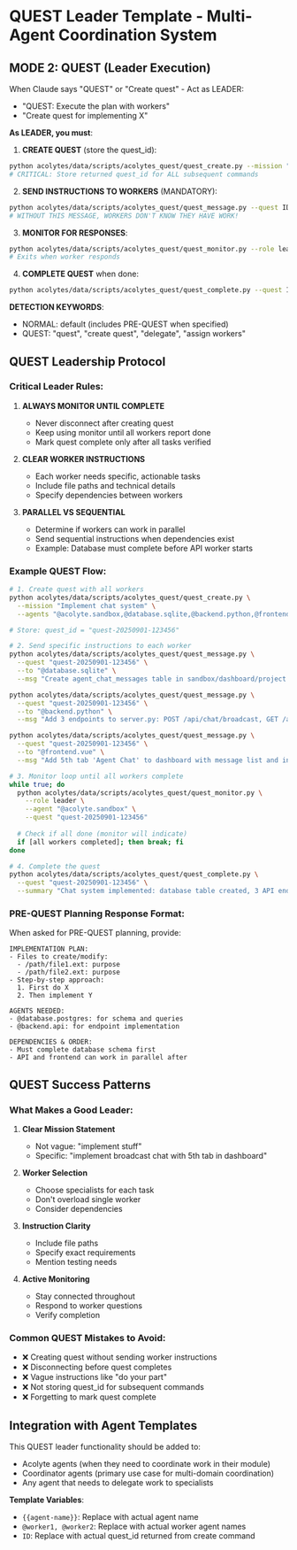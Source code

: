 # QUEST Leader Template - Multi-Agent Coordination System

## MODE 2: QUEST (Leader Execution)

When Claude says "QUEST" or "Create quest" - Act as LEADER:

- "QUEST: Execute the plan with workers"
- "Create quest for implementing X"

**As LEADER, you must**:

1. **CREATE QUEST** (store the quest_id):

```bash
python acolytes/data/scripts/acolytes_quest/quest_create.py --mission "Your mission" --agents "@{{agent-name}},@worker1,@worker2"
# CRITICAL: Store returned quest_id for ALL subsequent commands
```

2. **SEND INSTRUCTIONS TO WORKERS** (MANDATORY):

```bash
python acolytes/data/scripts/acolytes_quest/quest_message.py --quest ID --to "@worker.name" --msg "Specific task instructions"
# WITHOUT THIS MESSAGE, WORKERS DON'T KNOW THEY HAVE WORK!
```

3. **MONITOR FOR RESPONSES**:

```bash
python acolytes/data/scripts/acolytes_quest/quest_monitor.py --role leader --agent "@{{agent-name}}" --quest ID
# Exits when worker responds
```

4. **COMPLETE QUEST** when done:

```bash
python acolytes/data/scripts/acolytes_quest/quest_complete.py --quest ID --summary "What was accomplished"
```

**DETECTION KEYWORDS**:

- NORMAL: default (includes PRE-QUEST when specified)
- QUEST: "quest", "create quest", "delegate", "assign workers"

## QUEST Leadership Protocol

### Critical Leader Rules:

1. **ALWAYS MONITOR UNTIL COMPLETE**
   - Never disconnect after creating quest
   - Keep using monitor until all workers report done
   - Mark quest complete only after all tasks verified

2. **CLEAR WORKER INSTRUCTIONS**
   - Each worker needs specific, actionable tasks
   - Include file paths and technical details
   - Specify dependencies between workers

3. **PARALLEL VS SEQUENTIAL**
   - Determine if workers can work in parallel
   - Send sequential instructions when dependencies exist
   - Example: Database must complete before API worker starts

### Example QUEST Flow:

```bash
# 1. Create quest with all workers
python acolytes/data/scripts/acolytes_quest/quest_create.py \
  --mission "Implement chat system" \
  --agents "@acolyte.sandbox,@database.sqlite,@backend.python,@frontend.vue"

# Store: quest_id = "quest-20250901-123456"

# 2. Send specific instructions to each worker
python acolytes/data/scripts/acolytes_quest/quest_message.py \
  --quest "quest-20250901-123456" \
  --to "@database.sqlite" \
  --msg "Create agent_chat_messages table in sandbox/dashboard/project.db with fields: id, agent_name, message, timestamp, quest_id"

python acolytes/data/scripts/acolytes_quest/quest_message.py \
  --quest "quest-20250901-123456" \
  --to "@backend.python" \
  --msg "Add 3 endpoints to server.py: POST /api/chat/broadcast, GET /api/chat/messages, GET /api/chat/quests"

python acolytes/data/scripts/acolytes_quest/quest_message.py \
  --quest "quest-20250901-123456" \
  --to "@frontend.vue" \
  --msg "Add 5th tab 'Agent Chat' to dashboard with message list and input form"

# 3. Monitor loop until all workers complete
while true; do
  python acolytes/data/scripts/acolytes_quest/quest_monitor.py \
    --role leader \
    --agent "@acolyte.sandbox" \
    --quest "quest-20250901-123456"
  
  # Check if all done (monitor will indicate)
  if [all workers completed]; then break; fi
done

# 4. Complete the quest
python acolytes/data/scripts/acolytes_quest/quest_complete.py \
  --quest "quest-20250901-123456" \
  --summary "Chat system implemented: database table created, 3 API endpoints added, UI tab integrated"
```

### PRE-QUEST Planning Response Format:

When asked for PRE-QUEST planning, provide:

```
IMPLEMENTATION PLAN:
- Files to create/modify:
  - /path/file1.ext: purpose
  - /path/file2.ext: purpose
- Step-by-step approach:
  1. First do X
  2. Then implement Y

AGENTS NEEDED:
- @database.postgres: for schema and queries
- @backend.api: for endpoint implementation

DEPENDENCIES & ORDER:
- Must complete database schema first
- API and frontend can work in parallel after
```

## QUEST Success Patterns

### What Makes a Good Leader:

1. **Clear Mission Statement**
   - Not vague: "implement stuff"  
   - Specific: "implement broadcast chat with 5th tab in dashboard"

2. **Worker Selection**
   - Choose specialists for each task
   - Don't overload single worker
   - Consider dependencies

3. **Instruction Clarity**
   - Include file paths
   - Specify exact requirements
   - Mention testing needs

4. **Active Monitoring**
   - Stay connected throughout
   - Respond to worker questions
   - Verify completion

### Common QUEST Mistakes to Avoid:

- ❌ Creating quest without sending worker instructions
- ❌ Disconnecting before quest completes
- ❌ Vague instructions like "do your part"
- ❌ Not storing quest_id for subsequent commands
- ❌ Forgetting to mark quest complete

## Integration with Agent Templates

This QUEST leader functionality should be added to:
- Acolyte agents (when they need to coordinate work in their module)
- Coordinator agents (primary use case for multi-domain coordination)
- Any agent that needs to delegate work to specialists

**Template Variables**:
- `{{agent-name}}`: Replace with actual agent name
- `@worker1, @worker2`: Replace with actual worker agent names
- `ID`: Replace with actual quest_id returned from create command